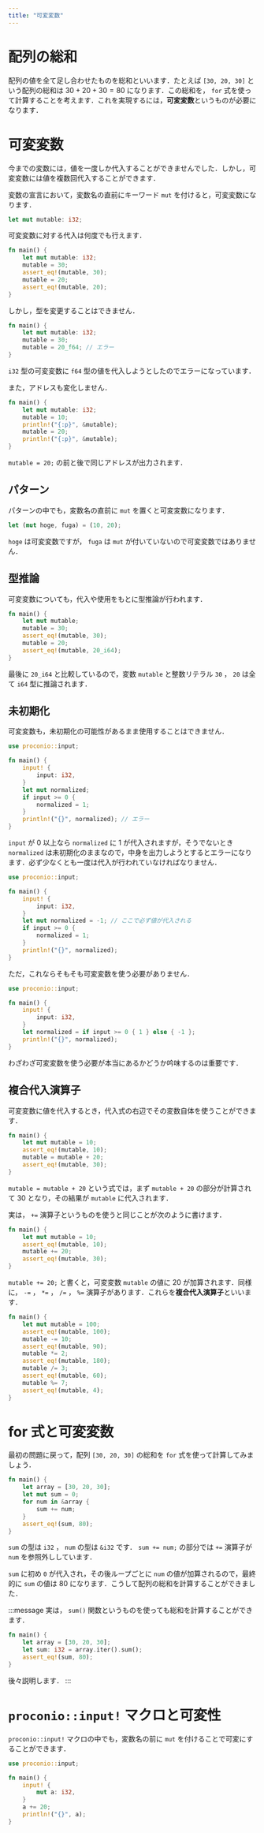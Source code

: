 ```yaml
---
title: "可変変数"
---
```


# 配列の総和
配列の値を全て足し合わせたものを総和といいます．たとえば `[30, 20, 30]` という配列の総和は $30 + 20 + 30 = 80$ になります．この総和を， `for` 式を使って計算することを考えます．これを実現するには，**可変変数**というものが必要になります．

# 可変変数
今までの変数には，値を一度しか代入することができませんでした．しかし，可変変数には値を複数回代入することができます．

変数の宣言において，変数名の直前にキーワード `mut` を付けると，可変変数になります．
```rust
let mut mutable: i32;
```
可変変数に対する代入は何度でも行えます．
```rust
fn main() {
    let mut mutable: i32;
    mutable = 30;
    assert_eq!(mutable, 30);
    mutable = 20;
    assert_eq!(mutable, 20);
}
```
しかし，型を変更することはできません．
```rust
fn main() {
    let mut mutable: i32;
    mutable = 30;
    mutable = 20_f64; // エラー
}
```
`i32` 型の可変変数に `f64` 型の値を代入しようとしたのでエラーになっています．

また，アドレスも変化しません．
```rust
fn main() {
    let mut mutable: i32;
    mutable = 10;
    println!("{:p}", &mutable);
    mutable = 20;
    println!("{:p}", &mutable);
}
```
`mutable = 20;` の前と後で同じアドレスが出力されます．

## パターン
パターンの中でも，変数名の直前に `mut` を置くと可変変数になります．
```rust
let (mut hoge, fuga) = (10, 20);
```
`hoge` は可変変数ですが， `fuga` は `mut` が付いていないので可変変数ではありません．
## 型推論
可変変数についても，代入や使用をもとに型推論が行われます．
```rust
fn main() {
    let mut mutable;
    mutable = 30;
    assert_eq!(mutable, 30);
    mutable = 20;
    assert_eq!(mutable, 20_i64);
}
```
最後に `20_i64` と比較しているので，変数 `mutable` と整数リテラル `30` ， `20` は全て `i64` 型に推論されます．

## 未初期化
可変変数も，未初期化の可能性があるまま使用することはできません．
```rust
use proconio::input;

fn main() {
    input! {
        input: i32,
    }
    let mut normalized;
    if input >= 0 {
        normalized = 1;
    }
    println!("{}", normalized); // エラー
}
```
`input` が 0 以上なら `normalized` に 1 が代入されますが，そうでないとき `normalized` は未初期化のままなので，中身を出力しようとするとエラーになります．必ず少なくとも一度は代入が行われていなければなりません．
```rust
use proconio::input;

fn main() {
    input! {
        input: i32,
    }
    let mut normalized = -1; // ここで必ず値が代入される
    if input >= 0 {
        normalized = 1;
    }
    println!("{}", normalized);
}
```
ただ，これならそもそも可変変数を使う必要がありません．
```rust
use proconio::input;

fn main() {
    input! {
        input: i32,
    }
    let normalized = if input >= 0 { 1 } else { -1 };
    println!("{}", normalized);
}
```
わざわざ可変変数を使う必要が本当にあるかどうか吟味するのは重要です．

## 複合代入演算子
可変変数に値を代入するとき，代入式の右辺でその変数自体を使うことができます．
```rust
fn main() {
    let mut mutable = 10;
    assert_eq!(mutable, 10);
    mutable = mutable + 20;
    assert_eq!(mutable, 30);
}
```
`mutable = mutable + 20` という式では，まず `mutable + 20` の部分が計算されて 30 となり，その結果が `mutable` に代入されます．

実は， `+=` 演算子というものを使うと同じことが次のように書けます．
```rust
fn main() {
    let mut mutable = 10;
    assert_eq!(mutable, 10);
    mutable += 20;
    assert_eq!(mutable, 30);
}
```
`mutable += 20;` と書くと，可変変数 `mutable` の値に 20 が加算されます．同様に， `-=` ， `*=` ， `/=` ， `%=` 演算子があります．これらを**複合代入演算子**といいます．
```rust
fn main() {
    let mut mutable = 100;
    assert_eq!(mutable, 100);
    mutable -= 10;
    assert_eq!(mutable, 90);
    mutable *= 2;
    assert_eq!(mutable, 180);
    mutable /= 3;
    assert_eq!(mutable, 60);
    mutable %= 7;
    assert_eq!(mutable, 4);
}
```

# for 式と可変変数
最初の問題に戻って，配列 `[30, 20, 30]` の総和を `for` 式を使って計算してみましょう．
```rust
fn main() {
    let array = [30, 20, 30];
    let mut sum = 0;
    for num in &array {
        sum += num;
    }
    assert_eq!(sum, 80);
}
```
`sum` の型は `i32` ， `num` の型は `&i32` です． `sum += num;` の部分では `+=` 演算子が `num` を参照外ししています．

`sum` に初め `0` が代入され，その後ループごとに `num` の値が加算されるので，最終的に `sum` の値は 80 になります．こうして配列の総和を計算することができました．

:::message
実は， `sum()` 関数というものを使っても総和を計算することができます．
```rust
fn main() {
    let array = [30, 20, 30];
    let sum: i32 = array.iter().sum();
    assert_eq!(sum, 80);
}
```
後々説明します．
:::

# `proconio::input!` マクロと可変性
`proconio::input!` マクロの中でも，変数名の前に `mut` を付けることで可変にすることができます．
```rust
use proconio::input;

fn main() {
    input! {
        mut a: i32,
    }
    a += 20;
    println!("{}", a);
}
```
